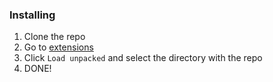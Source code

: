 ### Installing

1. Clone the repo
2. Go to [extensions](chrome://extensions/)
3. Click `Load unpacked` and select the directory with the repo
4. DONE!

